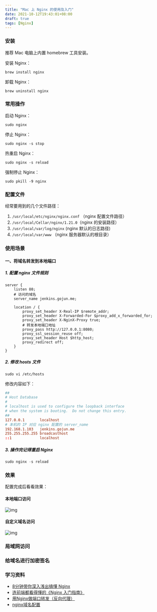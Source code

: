 ```yaml
---
title: "Mac 上 Nginx 的使用及入门"
date: 2021-10-12T19:43:01+08:00
draft: true
tags: [Nginx]
---
```


### 安装

推荐 Mac 电脑上内置 homebrew 工具安装。

安装 Nginx：

``brew install nginx``

卸载 Nginx：

``brew uninstall nginx``

### 常用操作

启动 Nginx：

``sudo nginx``

停止 Nginx：

``sudo nginx -s stop``

热重启 Nginx：

``sudo nginx -s reload``

强制停止 Nginx：

``sudo pkill -9 nginx``

### 配置文件

经常要用到的几个文件路径：

1. ``/usr/local/etc/nginx/nginx.conf`` （nginx 配置文件路径）
2. ``/usr/local/Cellar/nginx/1.21.0``（nginx 的安装路径）
3. ``/usr/local/var/log/nginx`` (nginx 默认的日志路径)
4. ``/usr/local/var/www`` （nginx 服务器默认的根目录）

### 使用场景

#### 一、将域名转发到本地端口

##### 1. 配置 nginx 文件规则

```
server {
    listen 80;
    # 访问的域名
    server_name jenkins.gojun.me;
    
    location / {
        proxy_set_header X-Real-IP $remote_addr;
        proxy_set_header X-Forwarded-For $proxy_add_x_forwarded_for;
        proxy_set_header X-NginX-Proxy true;
        # 转发本地端口地址
        proxy_pass http://127.0.0.1:8080;
        proxy_ssl_session_reuse off;
        proxy_set_header Host $http_host;
        proxy_redirect off;
    }
}
```
##### 2. 修改 hosts 文件

``sudo vi /etc/hosts``

修改内容如下：

```conf
##
# Host Database
#
# localhost is used to configure the loopback interface
# when the system is booting.  Do not change this entry.
##
127.0.0.1       localhost
# 本机的 IP 对应 nginx 配置的 server_name
192.168.1.103   jenkins.gojun.me
255.255.255.255 broadcasthost
::1             localhost
```

##### 3. 操作完记得重启 Nginx

```s
sudo nginx -s reload
```

### 效果

配置完成后看看效果：

#### 本地端口访问

![img](/images/2021/09/nginx-01.png)

#### 自定义域名访问

![img](/images/2021/09/nginx-02.png)

### 局域网访问


### 给域名进行加密签名


### 学习资料

* [8分钟带你深入浅出搞懂 Nginx](https://zhuanlan.zhihu.com/p/34943332)
* [连前端都看得懂的《Nginx 入门指南》](https://juejin.cn/post/6844904129987526663)
* [用Nginx做端口转发（反向代理）](https://zhuanlan.zhihu.com/p/108740468)
* [nginx域名配置](https://www.jianshu.com/p/1372a097a770)
